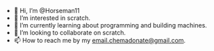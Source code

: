 - 👋 Hi, I’m @Horseman11
- 👀 I’m interested in scratch.
- 🌱 I’m currently learning about programming and building machines.
- 💞️ I’m looking to collaborate on scratch.
- 📫 How to reach me by my email.chemadonate@gmail.com.

<!---
Horseman11/Horseman11 is a ✨ special ✨ repository because its `README.md` (this file) appears on your GitHub profile.
You can click the Preview link to take a look at your changes.
--->
